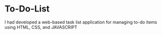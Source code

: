 # To-Do-List
I had developed a web-based task list application for managing to-do items using HTML, CSS, and JAVASCRIPT
